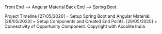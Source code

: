 Front End --> Angular Material 
Back End --> Spring Boot

Project Timeline 
[27/05/2020]  = Setup Spring Boot and Angular Material. 
[28/05/2020]  =  Setup Components and Created End Points.
[29/05/2020] =   Connectivity of Opportunity Component.
Copyright  with Accolite India 

